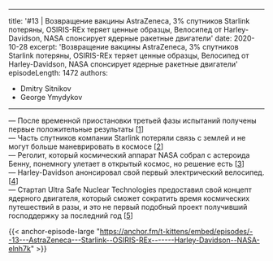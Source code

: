 
---
title: '#13 | Возвращение вакцины AstraZeneca, 3% спутников Starlink потеряны, OSIRIS-REx теряет ценные образцы, Велосипед от Harley-Davidson, NASA спонсирует ядерные ракетные двигатели'
date: 2020-10-28
excerpt: 'Возвращение вакцины AstraZeneca, 3% спутников Starlink потеряны, OSIRIS-REx теряет ценные образцы, Велосипед от Harley-Davidson, NASA спонсирует ядерные ракетные двигатели'
episodeLength: 1472
authors:
  - Dmitry Sitnikov
  - George Ymydykov
---

— После временной приостановки третьей фазы испытаний получены первые положительные результаты [[1](https://www.cnbc.com/2020/10/26/oxford-astrazeneca-coronavirus-vaccine-reportedly-triggers-immune-response-among-adults-.html)]<br/>
— Часть спутников компании Starlink потеряли связь с землей и не могут больше маневрировать в космосе [[2](https://phys.org/news/2020-10-starlink-satellites.html)]<br/>
— Реголит, который космический аппарат NASA собрал с астероида Бенну, понемногу улетает в открытый космос, но решение есть [[3](https://phys.org/news/2020-10-osiris-rex-spacecraft-early-stow-asteroid.html)]<br/>
— Harley-Davidson анонсировал свой первый электрический велосипед. [[4](https://finance.yahoo.com/news/harley-davidson-announces-electric-bicycle-174504603.html)]<br/>
— Стартап Ultra Safe Nuclear Technologies предоставил свой концепт ядерного двигателя, который сможет сократить время космических путешествий в разы, и это не первый подобный проект получивший господдержку за последний год [[5](https://usnc.com/ultra-safe-nuclear-technologies-delivers-advanced-nuclear-thermal-propulsion-design-to-nasa/)]

{{< anchor-episode-large "https://anchor.fm/t-kittens/embed/episodes/--13---AstraZeneca---Starlink--OSIRIS-REx-------Harley-Davidson--NASA-elnh7k" >}}
